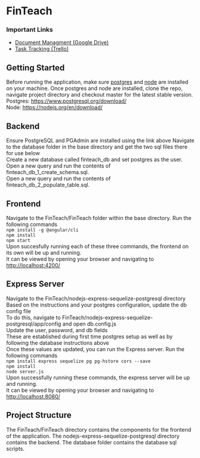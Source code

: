 # FinTeach

### Important Links
* [Document Managment (Google Drive)](https://drive.google.com/drive/folders/1MX6GvDaOx8iKt8B_y9BNCwgREOueKDhJ)
* [Task Tracking (Trello)](https://trello.com/b/Z98RNXFW/finteach)

## Getting Started

Before running the application, make sure [postgres](https://www.postgresql.org/download/) and [node](https://nodejs.org/en/) are installed on your machine. Once postgres and node are installed, clone the repo, navigate project directory and checkout master for the latest stable version. <br />
Postgres: https://www.postgresql.org/download/ <br />
Node: https://nodejs.org/en/download/  <br />


## Backend 
Ensure PostgreSQL and PGAdmin are installed using the link above
Navigate to the database folder in the base directory and get the two sql files there for use below <br />
Create a new database called finteach_db and set postgres as the user. <br />
Open a new query and run the contents of finteach_db_1_create_schema.sql. <br />
Open a new query and run the contents of finteach_db_2_populate_table.sql. <br />
## Frontend

Navigate to the FinTeach/FinTeach folder within the base directory. Run the following commands <br />
`npm install -g @angular/cli` <br />
`npm install` <br />
`npm start` <br />
Upon succesfully running each of these three commands, the frontend on its own will be up and running. <br />
It can be viewed by opening your browser and navigating to [http://localhost:4200/](http://localhost:4200/) <br />


## Express Server

Navigate to the FinTeach/nodejs-express-sequelize-postgresql directory <br />
Based on the instructions and your postgres configuration, update the db config file <br />
To do this, navigate to FinTeach/nodejs-express-sequelize-postgresql/app/config and open db.config.js <br />
Update the user, password, and db fields <br />
These are established during first time postgres setup as well as by following the database instructions above <br />
Once these values are updated, you can run the Express server. Run the following commands <br />
`npm install express sequelize pg pg-hstore cors --save` <br />
`npm install` <br />
`node server.js` <br />
Upon successfully running these commands, the express server will be up and running. <br />
It can be viewed by opening your browser and navigating to [http://localhost:8080/](http://localhost:8080/) <br />


## Project Structure

The FinTeach/FinTeach directory contains the components for the frontend of the application. The nodejs-express-sequelize-postgresql directory contains the backend. The database folder contains the database sql scripts.
